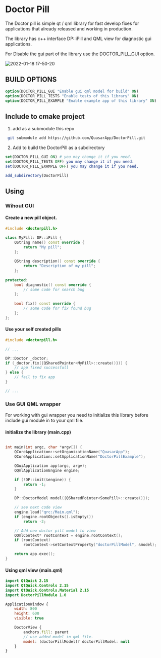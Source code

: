 # Doctor Pill
The Doctor pill is simple qt / qml library for fast develop fixes for applications that already released and working in production. 

The library has c++ interface DP::iPill and QML view for diagnostic gui applications.

For Disable the gui part of the library use the DOCTOR_PILL_GUI option.


![2022-01-18 17-50-20](https://user-images.githubusercontent.com/12465465/149961627-2f74d25d-f047-4176-913b-6d3f833603cf.gif)


## BUILD OPTIONS

``` cmake 
option(DOCTOR_PILL_GUI "Enable gui qml model for build" ON)
option(DOCTOR_PILL_TESTS "Enable tests of this library" ON)
option(DOCTOR_PILL_EXAMPLE "Enable example app of this library" ON)
```


## Include to cmake project

1. add as a submodule this repo 

``` bash
 git submodule add https://github.com/QuasarApp/DoctorPill.git
```

2. Add to build the DoctorPill as a subdirectory

``` cmake
set(DOCTOR_PILL_GUI ON) # you may change it if you need.
set(DOCTOR_PILL_TESTS OFF) you may change it if you need.
set(DOCTOR_PILL_EXAMPLE OFF) you may change it if you need.

add_subdirectory(DoctorPill)
```

## Using 

### Wihout GUI


#### Create a new pill object.

```cpp
#include <doctorpill.h>

class MyPill: DP::iPill {
    QString name() const override {
        return "My pill";
    };
    
    QString description() const override {
        return "Description of my pill";
    };
    
protected:
    bool diagnostic() const override {
        // some code for search bug
    };
    
    bool fix() const override {
        // some code for fix found bug
    };
}; 
```

#### Use your self created pills


```cpp
#include <doctorpill.h>

// ...

DP::Doctor _doctor;
if (_doctor.fix({QSharedPointer<MyPill>::create()})) {
    // app fixed successfull
} else {
    // fail to fix app
}

// ...
```



### Use GUI QML wrapper

For working with gui wrapper you need to initialize this library before include gui module in to your qml file.


#### initialize the library (main.cpp)

``` cpp

int main(int argc, char *argv[]) {
    QCoreApplication::setOrganizationName("QuasarApp");
    QCoreApplication::setApplicationName("DoctorPillExample");

    QGuiApplication app(argc, argv);
    QQmlApplicationEngine engine;

    if (!DP::init(&engine)) {
        return -1;
    }

    DP::DoctorModel model({QSharedPointer<SomePill>::create()});

    // see next code view 
    engine.load("qrc:/Main.qml");
    if (engine.rootObjects().isEmpty())
        return -2;

    // Add new doctor pill model to view
    QQmlContext* rootContext = engine.rootContext();
    if (rootContext)
        rootContext->setContextProperty("doctorPillModel", &model);

    return app.exec();
}


```


#### Using qml view (main.qml)


```qml
import QtQuick 2.15
import QtQuick.Controls 2.15
import QtQuick.Controls.Material 2.15
import DoctorPillModule 1.0

ApplicationWindow {
    width: 800
    height: 600
    visible: true

    DoctorView {
        anchors.fill: parent
        // use added model in qml file.
        model: (doctorPillModel)? doctorPillModel: null
    }
}

```

